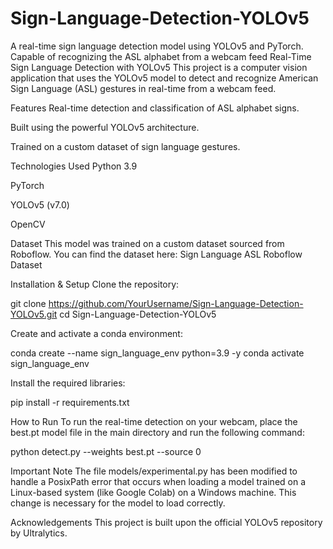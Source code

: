 # Sign-Language-Detection-YOLOv5
A real-time sign language detection model using YOLOv5 and PyTorch. Capable of recognizing the ASL alphabet from a webcam feed
Real-Time Sign Language Detection with YOLOv5
This project is a computer vision application that uses the YOLOv5 model to detect and recognize American Sign Language (ASL) gestures in real-time from a webcam feed.

<!-- You can add a GIF of your project working here later -->

Features
Real-time detection and classification of ASL alphabet signs.

Built using the powerful YOLOv5 architecture.

Trained on a custom dataset of sign language gestures.

Technologies Used
Python 3.9

PyTorch

YOLOv5 (v7.0)

OpenCV

Dataset
This model was trained on a custom dataset sourced from Roboflow. You can find the dataset here:
Sign Language ASL Roboflow Dataset

Installation & Setup
Clone the repository:

git clone https://github.com/YourUsername/Sign-Language-Detection-YOLOv5.git
cd Sign-Language-Detection-YOLOv5

Create and activate a conda environment:

conda create --name sign_language_env python=3.9 -y
conda activate sign_language_env

Install the required libraries:

pip install -r requirements.txt

How to Run
To run the real-time detection on your webcam, place the best.pt model file in the main directory and run the following command:

python detect.py --weights best.pt --source 0

Important Note
The file models/experimental.py has been modified to handle a PosixPath error that occurs when loading a model trained on a Linux-based system (like Google Colab) on a Windows machine. This change is necessary for the model to load correctly.

Acknowledgements
This project is built upon the official YOLOv5 repository by Ultralytics.

